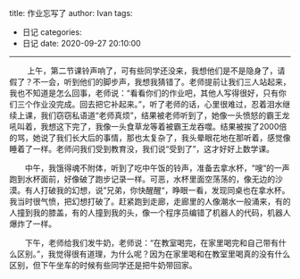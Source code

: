 title: 作业忘写了
author: Ivan
tags:
  - 日记
categories:
  - 日记
date: 2020-09-27 20:10:00
---
&emsp;&emsp; 上午，第二节课铃声响了，可有些同学还没来，我想他们是不是隐身了，请假了？不一会，听到他们的脚步声，我想我猜错了。老师提前让我们三人站起来，我也不知道是怎么回事，老师说：“看看你们的作业吧，其他人写得很好，只有你们三个作业没完成。回去把它补起来。”，听了老师的话，心里很难过，忍着泪水继续上课，我们窃窃私语道“老师真烦”，结果被老师听到了，她像一头愤怒的霸王龙吼叫着，我想这下完了，我像一头食草龙等着被霸王龙吞噬。结果被挨了2000倍的骂，她说了我们长大后的事情，那也太复杂了，我头晕眼花地在那听着，感觉像睡着了一样。老师问我们受到教育没，我们说“受到了”，这才好好上数学课。


&emsp;&emsp;中午，我饿得魂不附体，听到了吃中午饭的铃声，准备去拿水杯，“嗖“的一声跑到水杯面前，好像破了跑步记录一样。可恶，水杯里面空荡荡的，像无边的沙漠。有人打破我的幻想，说”兄弟，你快醒醒“，睁眼一看，发现同桌也在拿水杯。我当时很气愤，把幻想打破了。赶紧跑到走廊，走廊里的人像潮水一般涌来，有的人撞到我的膝盖，有的人撞到我的头，像一个程序员编错了机器人的代码，机器人爆炸了一样。

&emsp;&emsp;下午，老师给我们发牛奶，老师说：“在教室喝完，在家里喝完和自己带有什么区别。”，我觉得很有道理，为什么呢？因为在家里喝和在教室里喝真的没有什么区别，但下午坐车的时候有些同学还是把牛奶带回家。

